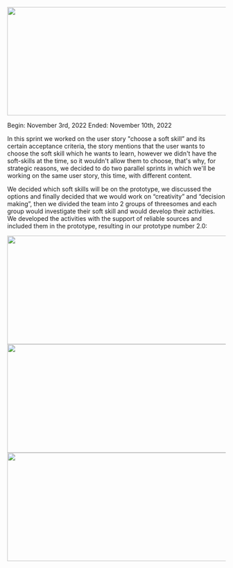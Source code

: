 <img src="https://github.com/RaptorRush135/Fundamentos-LIS/blob/Russel-Adrian-Bonilla-Pech-Entrega-1/Artifacts/sprint3y4.png
" width="550" height="250"/>

Begin: November 3rd, 2022
Ended:  November 10th, 2022

In this sprint we worked on the user story "choose a soft skill” and its certain acceptance criteria, the story mentions that the user wants to choose the soft skill which he wants to learn, however we didn't have the soft-skills at the time, so it wouldn't allow them to choose, that's why, for strategic reasons, we decided to do two parallel sprints in which we'll be working on the same user story, this time, with different content.

We decided which soft skills will be on the prototype, we discussed the options and finally decided that we would work on “creativity” and “decision making”, then we divided the team into 2 groups of threesomes and each group would investigate their soft skill and would develop their activities. We developed the activities with the support of reliable sources and included them in the prototype, resulting in our prototype number 2.0:

<img src="https://github.com/RaptorRush135/Fundamentos-LIS/blob/Russel-Adrian-Bonilla-Pech-Entrega-1/Artifacts/Prototype1.2.png" width="550" height="250"/>
<img src="https://github.com/RaptorRush135/Fundamentos-LIS/blob/Russel-Adrian-Bonilla-Pech-Entrega-1/Artifacts/prototype2.0.png" width="550" height="250"/>
<img src="https://github.com/RaptorRush135/Fundamentos-LIS/blob/Russel-Adrian-Bonilla-Pech-Entrega-1/Artifacts/prototype2.00.png" width="550" height="250"/>







